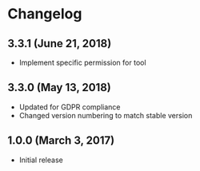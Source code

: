 # Changelog

## 3.3.1 (June 21, 2018)

- Implement specific permission for tool

## 3.3.0 (May 13, 2018)

- Updated for GDPR compliance
- Changed version numbering to match stable version

## 1.0.0 (March 3, 2017)

- Initial release